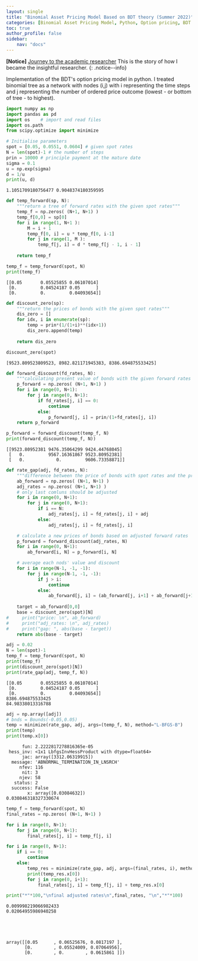 ```yaml
---
layout: single
title: "Binomial Asset Pricing Model Based on BDT theory (Summer 2022)"
categories: [Binomial Asset Pricing Model, Python, Option pricing, BDT model]
toc: true
author_profile: false
sidebar:
    nav: "docs"
---
```

**[Notice]** [Journey to the academic researcher](https://ziofinlab.github.io/biography/bio/)
This is the story of how I became the insightful researcher.
{: .notice--info}

Implementation of the BDT's option pricing model in python. I treated binomial tree as a network with nodes (i,j) with i representing the time steps and j representing the number of ordered price outcome (lowest - or bottom of tree - to highest). 


```python
import numpy as np
import pandas as pd
import os    # import and read files
import os.path
from scipy.optimize import minimize
```


```python
# Initialise parameters
spot = [0.05, 0.0551, 0.0604] # given spot rates
N = len(spot)-1 # the number of steps
prin = 10000 # principle payment at the mature date
sigma = 0.1
u = np.exp(sigma)
d = 1/u
print(u, d)
```

    1.1051709180756477 0.9048374180359595
    


```python
def temp_forward(sp, N):
    """return a tree of forward rates with the given spot rates"""
    temp_f = np.zeros( (N+1, N+1) )
    temp_f[0,0] = sp[0]
    for i in range(1, N+1 ):
        M = i + 1
        temp_f[0, i] = u * temp_f[0, i-1]
        for j in range(1, M ):
            temp_f[j, i] = d * temp_f[j - 1, i - 1]
    
    return temp_f
```


```python
temp_f = temp_forward(spot, N)
print(temp_f)
```

    [[0.05       0.05525855 0.06107014]
     [0.         0.04524187 0.05      ]
     [0.         0.         0.04093654]]
    


```python
def discount_zero(sp):
    """return the prices of bonds with the given spot rates"""
    dis_zero = []
    for idx, i in enumerate(sp):
        temp = prin*(1/(1+i)**(idx+1))
        dis_zero.append(temp)
    
    return dis_zero
```


```python
discount_zero(spot)
```




    [9523.809523809523, 8982.821171945383, 8386.694875533425]




```python
def forward_discount(fd_rates, N):
    """calculating present value of bonds with the given forward rates and N"""
    p_forward = np.zeros( (N+1, N+1) )
    for i in range(0, N+1):
        for j in range(0, N+1):
            if fd_rates[j, i] == 0:
                continue
            else:
                p_forward[j, i] = prin/(1+fd_rates[j, i])
    return p_forward

p_forward = forward_discount(temp_f, N)
print(forward_discount(temp_f, N))
```

    [[9523.80952381 9476.35064299 9424.44768045]
     [   0.         9567.16361867 9523.80952381]
     [   0.            0.         9606.73358871]]
    


```python
def rate_gap(adj, fd_rates, N):
    """difference between the price of bonds with spot rates and the price of bonds with forward rates in order to use a solver"""
    ab_forward = np.zeros( (N+1, N+1) )
    adj_rates = np.zeros( (N+1, N+1) )
    # only last comluns should be adjusted
    for i in range(0, N+1):
        for j in range(0, N+1):
            if i == N:
                adj_rates[j, i] = fd_rates[j, i] + adj
            else:
                adj_rates[j, i] = fd_rates[j, i]

    # calculate a new prices of bonds based on adjusted forward rates
    p_forward = forward_discount(adj_rates, N)
    for i in range(0, N+1):
        ab_forward[i, N] = p_forward[i, N]

    # average each nods' value and discount
    for i in range(N-1, -1, -1):
        for j in range(N-1, -1, -1):
            if j > i:
                continue
            else:
                ab_forward[j, i] = (ab_forward[j, i+1] + ab_forward[j+1, i+1])*0.5/(1+adj_rates[j, i])
                
    target = ab_forward[0,0]
    base = discount_zero(spot)[N]
#     print("price: \n", ab_forward)
#     print("adj_rates: \n", adj_rates)
#     print("gap: ", abs(base - target))
    return abs(base - target)
```


```python
adj = 0.02
N = len(spot)-1
temp_f = temp_forward(spot, N)
print(temp_f)
print(discount_zero(spot)[N])
print(rate_gap(adj, temp_f, N))
```

    [[0.05       0.05525855 0.06107014]
     [0.         0.04524187 0.05      ]
     [0.         0.         0.04093654]]
    8386.694875533425
    84.98338013316788
    


```python
adj = np.array([adj])
# bnds = Bounds(-0.05,0.05)
temp = minimize(rate_gap, adj, args=(temp_f, N), method="L-BFGS-B")
print(temp)
print(temp.x[0])
```

          fun: 2.2222817278816365e-05
     hess_inv: <1x1 LbfgsInvHessProduct with dtype=float64>
          jac: array([3312.06319915])
      message: 'ABNORMAL_TERMINATION_IN_LNSRCH'
         nfev: 116
          nit: 3
         njev: 58
       status: 2
      success: False
            x: array([0.03084632])
    0.030846318327330674
    


```python
temp_f = temp_forward(spot, N)
final_rates = np.zeros( (N+1, N+1) )

for i in range(0, N+1):
    for j in range(0, N+1):
        final_rates[j, i] = temp_f[j, i]

for i in range(0, N+1):
    if i == 0:
        continue
    else:
        temp_res = minimize(rate_gap, adj, args=(final_rates, i), method="L-BFGS-B")
        print(temp_res.x[0])
        for j in range(0, i+1):
            final_rates[j, i] = temp_f[j, i] + temp_res.x[0]

print("*"*100,"\nfinal adjusted rates\n",final_rates, "\n","*"*100)
```

    0.009998219066982433
    0.02064955986940258
    




    array([[0.05      , 0.06525676, 0.0817197 ],
           [0.        , 0.05524009, 0.07064956],
           [0.        , 0.        , 0.0615861 ]])




```python

```
